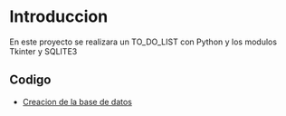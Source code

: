 # Introduccion

En este proyecto se realizara un TO_DO_LIST con Python y los modulos Tkinter y SQLITE3

## Codigo

* [Creacion de la base de datos](./db.py)